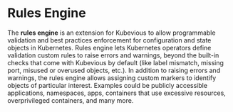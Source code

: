 # Rules Engine

The **rules engine** is an extension for Kubevious to allow programmable validation and best practices enforcement for configuration and state objects in Kubernetes. Rules engine lets Kubernetes operators define validation custom rules to raise errors and warnings, beyond the built-in checks that come with Kubevious by default (like label mismatch, missing port, misused or overused objects, etc.). In addition to raising errors and warnings, the rules engine allows assigning custom markers to identify objects of particular interest. Examples could be publicly accessible applications, namespaces, apps, containers that use excessive resources, overprivileged containers, and many more.

